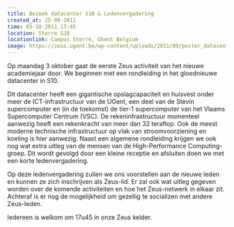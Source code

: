 ```yaml
---
title: Bezoek datacenter S10 & Ledenvergadering
created_at: 25-09-2011
time: 03-10-2011 17:45
location: Sterre S10
locationlink: Campus Sterre, Ghent Belgium
image: https://zeus.ugent.be/wp-content/uploads/2011/09/poster_datacenter_small.png
---
```


Op maandag 3 oktober gaat de eerste Zeus activiteit van het nieuwe academiejaar door. We beginnen met een rondleiding in het gloednieuwe datacenter in S10.

Dit datacenter heeft een gigantische opslagcapaciteit en huisvest onder meer de ICT-infrastructuur van de UGent, een deel van de Stevin supercomputer en (in de toekomst) de tier-1 supercomputer van het Vlaams Supercomputer Centrum (VSC). De rekeninfrastructuur momenteel aanwezig heeft een rekenkracht van meer dan 32 teraflop. Ook de meest moderne technische infrastructuur op vlak van stroomvoorziening en koeling is hier aanwezig. Naast een algemene rondleiding krijgen we ook nog wat extra uitleg van de mensen van de High-Performance Computing-groep. Dit wordt gevolgd door een kleine receptie en afsluiten doen we met een korte ledenvergadering.

Op deze ledenvergadering zullen we ons voorstellen aan de nieuwe leden en kunnen ze zich inschrijven als Zeus-lid. Er zal ook wat uitleg gegeven worden over de komende activiteiten en hoe het Zeus-netwerk in elkaar zit. Achteraf is er nog de mogelijkheid om gezellig te socializen met andere Zeus-leden.

Iedereen is welkom om 17u45 in onze Zeus kelder.
